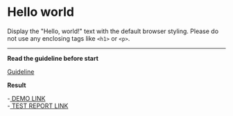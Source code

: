# Hello world

Display the "Hello, world!" text with the default browser styling. Please do not
use any enclosing tags like `<h1>` or `<p>`.
___

**Read the guideline before start**

[Guideline](https://mate-academy.github.io/layout_task-guideline/)

**Result**

-[ DEMO LINK](https://ozirnarita.github.io/layout_hello-world/) <br>
-[ TEST REPORT LINK](https://ozirnarita.github.io/layout_hello-world/report/html_report/)
